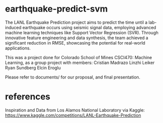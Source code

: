 # earthquake-predict-svm
The LANL Earthquake Prediction project aims to predict the time until a 
lab-induced earthquake occurs using seismic signal data, employing 
advanced machine learning techniques like Support Vector Regression (SVR). 
Through innovative feature engineering and data synthesis, the team achieved 
a significant reduction in RMSE, showcasing the potential for real-world 
applications.

This was a project done for Colorado School of Mines CSCI470: Machine Learning, 
as a group project with members:
Cristian Madrazo
Linzhi Leiker
Ryan Sundberg
Elcin Eroglu

Please refer to documents/ for our proposal, and final presentation.

# references
Inspiration and Data from Los Alamos National Laboratory via Kaggle: 
https://www.kaggle.com/competitions/LANL-Earthquake-Prediction
